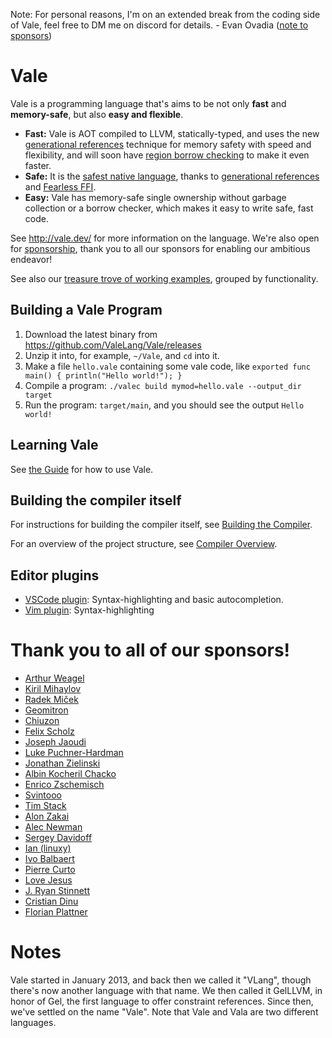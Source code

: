Note: For personal reasons, I'm on an extended break from the coding side of Vale, feel free to DM me on discord for details. - Evan Ovadia ([note to sponsors](https://gist.githubusercontent.com/Verdagon/9d5e578d420c28af20d7ee0572457bd5/raw/1328d190e97f02c9f4e097d9848c3d87f9fffc62/gistfile1.txt))

# Vale

Vale is a programming language that's aims to be not only **fast** and **memory-safe**, but also **easy and flexible**.

* **Fast:** Vale is AOT compiled to LLVM, statically-typed, and uses the new [generational references](https://verdagon.dev/blog/generational-references) technique for memory safety with speed and flexibility, and will soon have [region borrow checking](https://verdagon.dev/blog/zero-cost-refs-regions) to make it even faster.
 * **Safe:** It is the [safest native language](https://vale.dev/memory-safe), thanks to [generational references](https://verdagon.dev/blog/generational-references) and [Fearless FFI](https://verdagon.dev/blog/fearless-ffi).
 * **Easy:** Vale has memory-safe single ownership without garbage collection or a borrow checker, which makes it easy to write safe, fast code.


See http://vale.dev/ for more information on the language. We're also open for [sponsorship](https://github.com/sponsors/ValeLang), thank you to all our sponsors for enabling our ambitious endeavor!


See also our [treasure trove of working examples](https://github.com/Ivo-Balbaert/Vale_Examples), grouped by functionality.


## Building a Vale Program

 1. Download the latest binary from https://github.com/ValeLang/Vale/releases
 1. Unzip it into, for example, `~/Vale`, and `cd` into it.
 1. Make a file `hello.vale` containing some vale code, like `exported func main() { println("Hello world!"); }`
 1. Compile a program: `./valec build mymod=hello.vale --output_dir target`
 1. Run the program: `target/main`, and you should see the output `Hello world!`


## Learning Vale

See [the Guide](https://vale.dev/guide/introduction) for how to use Vale.


## Building the compiler itself

For instructions for building the compiler itself, see [Building the Compiler](build-compiler.md).


For an overview of the project structure, see [Compiler Overview](compiler-overview.md).


## Editor plugins

- [VSCode plugin](https://marketplace.visualstudio.com/items?itemName=pacifio.vale-lang): Syntax-highlighting and basic autocompletion.
- [Vim plugin](https://github.com/jfecher/vale.vim): Syntax-highlighting


# Thank you to all of our sponsors!

 * [Arthur Weagel](https://github.com/aweagel)
 * [Kiril Mihaylov](https://github.com/KirilMihaylov)
 * [Radek Miček](https://github.com/radekm)
 * [Geomitron](https://github.com/Geomitron)
 * [Chiuzon](https://github.com/chiuzon)
 * [Felix Scholz](https://github.com/soupertonic)
 * [Joseph Jaoudi](https://github.com/linkmonitor)
 * [Luke Puchner-Hardman](https://github.com/lupuchard)
 * [Jonathan Zielinski](https://github.com/tootoobeepbeep)
 * [Albin Kocheril Chacko](https://github.com/albinkc)
 * [Enrico Zschemisch](https://github.com/ezschemi)
 * [Svintooo](https://github.com/Svintooo)
 * [Tim Stack](https://github.com/tstack)
 * [Alon Zakai](https://github.com/kripken)
 * [Alec Newman](https://github.com/rovaughn)
 * [Sergey Davidoff](https://github.com/Shnatsel)
 * [Ian (linuxy)](https://github.com/linuxy)
 * [Ivo Balbaert](https://github.com/Ivo-Balbaert/)
 * [Pierre Curto](https://github.com/pierrec)
 * [Love Jesus](https://github.com/loveJesus)
 * [J. Ryan Stinnett](https://github.com/jryans)
 * [Cristian Dinu](https://github.com/cdinu)
 * [Florian Plattner](https://github.com/lasernoises)

# Notes

Vale started in January 2013, and back then we called it "VLang", though there's now another language with that name. We then called it GelLLVM, in honor of Gel, the first language to offer constraint references. Since then, we've settled on the name "Vale". Note that Vale and Vala are two different languages.
